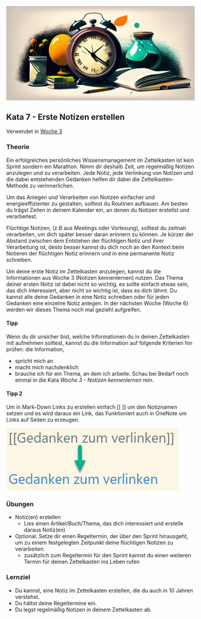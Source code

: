 
![Flüchtige Notizen](images/woche4.png)

## Kata 7 - Erste Notizen erstellen

Verwendet in [Woche 3](2-1-Woche-3.md)

### Theorie

Ein erfolgreiches persönliches Wissensmanagement im Zettelkasten ist kein Sprint sondern ein Marathon. Nimm dir deshalb Zeit, um regelmäßig Notizen anzulegen und zu verarbeiten. Jede Notiz, jede Verlinkung von Notizen und die dabei entstehenden Gedanken helfen dir dabei die  Zettelkasten-Methode zu verinnerlichen.

Um das Anlegen und Verarbeiten von Notizen einfacher und energieeffizienter zu gestalten, solltest du Routinen aufbauen.  Am besten du trägst Zeiten in deinem Kalender ein, an denen du Notizen erstellst und verarbeitest.

Flüchtige Notizen, (z.B aus Meetings oder Vorlesung), solltest du zeitnah verarbeiten, um dich später besser daran erinnern zu können. Je kürzer der Abstand zwischen dem Entstehen der flüchtigen Notiz und ihrer Verarbeitung ist, desto besser kannst du dich noch an den Kontext beim Notieren der flüchtigen Notiz erinnern und in eine permanente Notiz schreiben.

Um deine erste Notiz im Zettelkasten anzulegen, kannst du die Informationen aus Woche 3 (Notizen kennenlernen) nutzen. Das Thema deiner ersten Notiz ist dabei nicht so wichtig, es sollte einfach etwas sein, das dich interessiert, aber nicht so wichtig ist, dass es dich lähmt. Du kannst alle deine Gedanken in eine Notiz schreiben oder für jeden Gedanken eine einzelne Notiz anlegen. In der nächsten Woche (Woche 6) werden wir dieses Thema noch mal geziehl aufgreifen.


#### Tipp
Wenn du dir unsicher bist, welche Informationen du in deinen Zettelkasten mit aufnehmen solltest, kannst du die Information auf folgende Kriterien hin prüfen: die Information,
- spricht mich an
- macht mich nachdenklich
- brauche ich für ein Thema, an dem ich arbeite.
Schau bei Bedarf noch einmal in die Kata  _Woche 3 - Notizen kennenlernen_ rein.


#### Tipp 2
Um in Mark-Down Links zu erstellen einfach \[\[ \]\] um den Notiznamen setzen und es wird daraus ein Link, das Funktioniert auch in OneNote um Links auf Seiten zu erzeugen.

![Links erstellen](images/links-erstellen.png)


### Übungen
- Notiz(en) erstellen
	- Lies einen Artikel/Buch/Thema, das dich interessiert und erstelle daraus Notiz(en)
- Optional: Setze dir einen Regeltermin, der über den Sprint hinausgeht, um zu einem festgelegten Zeitpunkt deine flüchtigen Notizen zu verarbeiten.
	- zusätzlich zum Regeltermin für den Sprint kannst du einen weiteren Termin für deinen Zettelkasten ins Leben rufen



### Lernziel
- Du kannst, eine Notiz im Zettelkasten erstellen, die du auch in 10 Jahren verstehst.
- Du hältst deine Regeltermine ein.
- Du legst regelmäßig Notizen in deinem Zettelkasten ab.
<script src="https://giscus.app/client.js"
        data-repo="cogneon/lernos-zettelkasten"
        data-repo-id="R_kgDOI5YY1w"
        data-category="Announcements"
        data-category-id="DIC_kwDOI5YY184CUTx3"
        data-mapping="pathname"
        data-strict="0"
        data-reactions-enabled="1"
        data-emit-metadata="0"
        data-input-position="bottom"
        data-theme="light"
        data-lang="de"
        crossorigin="anonymous"
        async>
</script>
